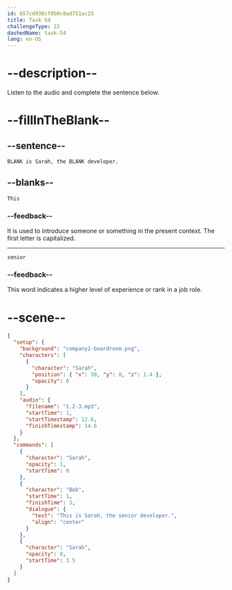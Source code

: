 ```yaml
---
id: 657cd938cf0b0c0ad751ac23
title: Task 54
challengeType: 22
dashedName: task-54
lang: en-US
---
```


<!--
AUDIO REFERENCE:
Bob: This is Sarah, the senior developer.
-->

# --description--

Listen to the audio and complete the sentence below.

# --fillInTheBlank--

## --sentence--

`BLANK is Sarah, the BLANK developer.`

## --blanks--

`This`

### --feedback--

It is used to introduce someone or something in the present context. The first letter is capitalized.

---

`senior`

### --feedback--

This word indicates a higher level of experience or rank in a job role.

# --scene--

```json
{
  "setup": {
    "background": "company2-boardroom.png",
    "characters": [
      {
        "character": "Sarah",
        "position": { "x": 50, "y": 0, "z": 1.4 },
        "opacity": 0
      }
    ],
    "audio": {
      "filename": "1.2-3.mp3",
      "startTime": 1,
      "startTimestamp": 12.6,
      "finishTimestamp": 14.6
    }
  },
  "commands": [
    {
      "character": "Sarah",
      "opacity": 1,
      "startTime": 0
    },
    {
      "character": "Bob",
      "startTime": 1,
      "finishTime": 3,
      "dialogue": {
        "text": "This is Sarah, the senior developer.",
        "align": "center"
      }
    },
    {
      "character": "Sarah",
      "opacity": 0,
      "startTime": 3.5
    }
  ]
}
```

